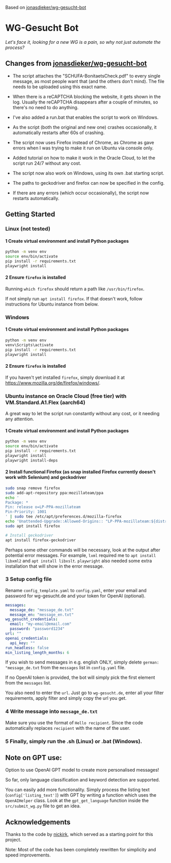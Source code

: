 Based on [jonasdieker/wg-gesucht-bot](https://github.com/jonasdieker/wg-gesucht-bot)

# WG-Gesucht Bot 
*Let's face it, looking for a new WG is a pain, so why not just automate the process?*

## Changes from [jonasdieker/wg-gesucht-bot](https://github.com/jonasdieker/wg-gesucht-bot)
- The script attaches the "SCHUFA-BonitaetsCheck.pdf" to every single message, 
as most people want that (and the others don't mind). 
The file needs to be uploaded using this exact name.

- When there is a reCAPTCHA blocking the website, it gets shown in the log. 
Usually the reCAPTCHA disappears after a couple of minutes, so there's no need 
to do anything.

- I've also added a run.bat that enables the script to work on Windows.

- As the script (both the original and new one) crashes occasionally, 
it automatically restarts after 60s of crashing.

- The script now uses Firefox instead of Chrome, as Chrome as gave errors 
when I was trying to make it run on Ubuntu via console only.

- Added tutorial on how to make it work in the Oracle Cloud, to let the script run 24/7 without any cost.

- The script now also work on Windows, using its own .bat starting script.

- The paths to geckodriver and firefox can now be specified in the config.

- If there are any errors (which occur occasionally), the script now restarts automatically.

## Getting Started

### Linux (not tested)

#### 1 Create virtual environment and install Python packages

```bash
python -m venv env
source env/bin/activate
pip install -r requirements.txt
playwright install
```

#### 2 Ensure `firefox` is installed
Running `which firefox` should return a path like `/usr/bin/firefox`.

If not simply run `apt install firefox`. If that doesn't work, follow instructions for Ubuntu instance from below.

### Windows

#### 1 Create virtual environment and install Python packages
```bat
python -m venv env
venv\Scripts\activate
pip install -r requirements.txt
playwright install
```

#### 2 Ensure `firefox` is installed
If you haven't yet installed `firefox`, simply download it at https://www.mozilla.org/de/firefox/windows/.

### Ubuntu instance on Oracle Cloud (free tier) with VM.Standard.A1.Flex (aarch64)

A great way to let the script run constantly without any cost, or it needing any attention.

#### 1 Create virtual environment and install Python packages
```bash
python -m venv env
source env/bin/activate
pip install -r requirements.txt
playwright install
playwright install-deps
```

#### 2 Install functional Firefox (as snap installed Firefox currently doesn't work with Selenium) and geckodriver
```bash
sudo snap remove firefox
sudo add-apt-repository ppa:mozillateam/ppa
echo '
Package: *
Pin: release o=LP-PPA-mozillateam
Pin-Priority: 1001
' | sudo tee /etc/apt/preferences.d/mozilla-firefox
echo 'Unattended-Upgrade::Allowed-Origins:: "LP-PPA-mozillateam:${distro_codename}";' # Let Firefox upgrades install automatically
sudo apt install firefox

# Install geckodriver
apt install firefox-geckodriver
```

Perhaps some other commands will be necessary, look at the output after potential error messages. For example, 
`lxml` required me to `apt install libxml2` and `apt install libxslt`. 
`playwright` also needed some extra installation that will show in the error message.

### 3 Setup config file
Rename `config_template.yaml` to `config.yaml`, enter your email and password for wg-gesucht.de and your token for OpenAI (optional).

```yaml
messages:
  message_de: "message_de.txt"
  message_en: "message_en.txt"
wg_gesucht_credentials:
  email: "my-email@email.com"
  password: "password1234"
url: ""
openai_credentials:
  api_key: ""
run_headless: false
min_listing_length_months: 6
```

If you wish to send messages in e.g. english ONLY, simply delete `german: "message_de.txt` from the `messages` list in `config.yaml` file.

If no OpenAI token is provided, the bot will simply pick the first element from the `messages` list.

You also need to enter the `url`. Just go to `wg-gesucht.de`, enter all your filter requirements, apply filter and simply copy the url you get.


### 4 Write message into `message_de.txt`

Make sure you use the format of `Hello recipient`. Since the code automatically replaces `recipient` with the name of the user.

### 5 Finally, simply run the .sh (Linux) or .bat (Windows).


## Note on GPT use:

Option to use OpenAI GPT model to create more personalised messages!

So far, only language classification and keyword detection are supported.

You can easily add more functionality. Simply process the listing text (`config['listing_text']`) with GPT by writing a function which uses the `OpenAIHelper` class. Look at the `gpt_get_language` function inside the `src/submit_wg.py` file to get an idea.


## Acknowledgements

Thanks to the code by [nickirk](https://github.com/nickirk/immo), which served as a starting point for this project.

Note: Most of the code has been completely rewritten for simplicity and speed improvements.

